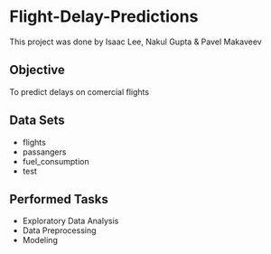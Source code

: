 # Flight-Delay-Predictions
This project was done by Isaac Lee, Nakul Gupta & Pavel Makaveev
## Objective
To predict delays on comercial flights

## Data Sets
* flights
* passangers
* fuel_consumption
* test

## Performed Tasks
* Exploratory Data Analysis
* Data Preprocessing
* Modeling
